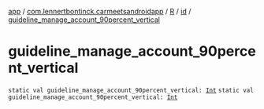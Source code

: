 [app](../../../index.md) / [com.lennertbontinck.carmeetsandroidapp](../../index.md) / [R](../index.md) / [id](index.md) / [guideline_manage_account_90percent_vertical](./guideline_manage_account_90percent_vertical.md)

# guideline_manage_account_90percent_vertical

`static val guideline_manage_account_90percent_vertical: `[`Int`](https://kotlinlang.org/api/latest/jvm/stdlib/kotlin/-int/index.html)
`static val guideline_manage_account_90percent_vertical: `[`Int`](https://kotlinlang.org/api/latest/jvm/stdlib/kotlin/-int/index.html)